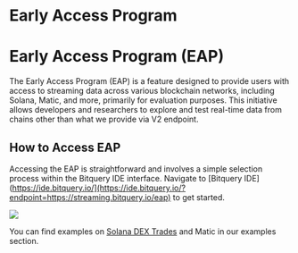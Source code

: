 # Early Access Program

# Early Access Program (EAP)

The Early Access Program (EAP) is a feature designed to provide users with access to streaming data across various blockchain networks, including Solana, Matic, and more, primarily for evaluation purposes. This initiative allows developers and researchers to explore and test real-time data from chains other than what we provide via V2 endpoint.

## How to Access EAP

Accessing the EAP is straightforward and involves a simple selection process within the Bitquery IDE interface. Navigate to [Bitquery IDE](https://ide.bitquery.io/](https://ide.bitquery.io/?endpoint=https://streaming.bitquery.io/eap) to get started.

![](/img/ide/eap.png)


You can find examples on [Solana DEX Trades](/docs/examples/Solana/solana-dextrades.md) and Matic in our examples section.
